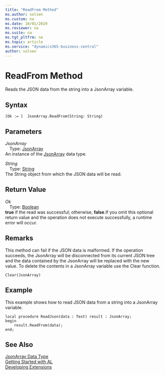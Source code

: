 ```yaml
---
title: "ReadFrom Method"
ms.author: solsen
ms.custom: na
ms.date: 10/01/2019
ms.reviewer: na
ms.suite: na
ms.tgt_pltfrm: na
ms.topic: article
ms.service: "dynamics365-business-central"
author: solsen
---
```

[//]: # (START>DO_NOT_EDIT)
[//]: # (IMPORTANT:Do not edit any of the content between here and the END>DO_NOT_EDIT.)
[//]: # (Any modifications should be made in the .xml files in the ModernDev repo.)
# ReadFrom Method
Reads the JSON data from the string into a JsonArray variable.


## Syntax
```
[Ok := ]  JsonArray.ReadFrom(String: String)
```
## Parameters
*JsonArray*  
&emsp;Type: [JsonArray](jsonarray-data-type.md)  
An instance of the [JsonArray](jsonarray-data-type.md) data type.  

*String*  
&emsp;Type: [String](../string/string-data-type.md)  
The String object from which the JSON data will be read.  


## Return Value
*Ok*  
&emsp;Type: [Boolean](../boolean/boolean-data-type.md)  
**true** if the read was successful; otherwise, **false**.If you omit this optional return value and the operation does not execute successfully, a runtime error will occur.    


[//]: # (IMPORTANT: END>DO_NOT_EDIT)

## Remarks
This method can fail if the JSON data is malformed. If the operation succeeds, the JsonArray will be disconnected from its current JSON tree and the data contained by the JsonArray will be replaced with the new value. To delete the contents in a JsonArray variable use the Clear function.

```
Clear(JsonArray)
```

## Example
This example shows how to read JSON data from a string into a JsonArray variable.

```
local procedure ReadJson(data : Text) result : JsonArray;
begin
    result.ReadFrom(data);    
end;
```

## See Also
[JsonArray Data Type](jsonarray-data-type.md)  
[Getting Started with AL](../../devenv-get-started.md)  
[Developing Extensions](../../devenv-dev-overview.md)